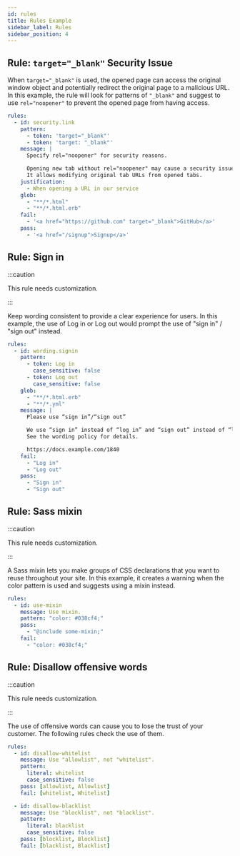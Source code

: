 ```yaml
---
id: rules
title: Rules Example
sidebar_label: Rules
sidebar_position: 4
---
```


## Rule: `target="_blank"` Security Issue

When `target="_blank"` is used, the opened page can access the original window object and potentially redirect the original page to a malicious URL. In this example, the rule will look for patterns of `"_blank"` and suggest to use `rel="noopener"` to prevent the opened page from having access.

```yaml
rules:
  - id: security.link
    pattern:
      - token: 'target="_blank"'
      - token: 'target: "_blank"'
    message: |
      Specify rel="noopener" for security reasons.

      Opening new tab without rel="noopener" may cause a security issue.
      It allows modifying original tab URLs from opened tabs.
    justification:
      - When opening a URL in our service
    glob:
      - "**/*.html"
      - "**/*.html.erb"
    fail:
      - '<a href="https://github.com" target="_blank">GitHub</a>'
    pass:
      - '<a href="/signup">Signup</a>'
```

## Rule: Sign in

:::caution

This rule needs customization.

:::

Keep wording consistent to provide a clear experience for users. In this example, the use of Log in or Log out would prompt the use of "sign in" / "sign out" instead.

```yaml
rules:
  - id: wording.signin
    pattern:
      - token: Log in
        case_sensitive: false
      - token: Log out
        case_sensitive: false
    glob:
      - "**/*.html.erb"
      - "**/*.yml"
    message: |
      Please use “sign in”/“sign out”

      We use “sign in” instead of “log in” and “sign out” instead of “log out”.
      See the wording policy for details.

      https://docs.example.com/1840
    fail:
      - "Log in"
      - "Log out"
    pass:
      - "Sign in"
      - "Sign out"
```

## Rule: Sass mixin

:::caution

This rule needs customization.

:::

A Sass mixin lets you make groups of CSS declarations that you want to reuse throughout your site. In this example, it creates a warning when the color pattern is used and suggests using a mixin instead.

```yaml
rules:
  - id: use-mixin
    message: Use mixin.
    pattern: "color: #038cf4;"
    pass:
      - "@include some-mixin;"
    fail:
      - "color: #038cf4;"
```

## Rule: Disallow offensive words

:::caution

This rule needs customization.

:::

The use of offensive words can cause you to lose the trust of your customer. The following rules check the use of them.

```yaml
rules:
  - id: disallow-whitelist
    message: Use "allowlist", not "whitelist".
    pattern:
      literal: whitelist
      case_sensitive: false
    pass: [allowlist, Allowlist]
    fail: [whitelist, Whitelist]

  - id: disallow-blacklist
    message: Use "blocklist", not "blacklist".
    pattern:
      literal: blacklist
      case_sensitive: false
    pass: [blocklist, Blocklist]
    fail: [blacklist, Blacklist]
```
